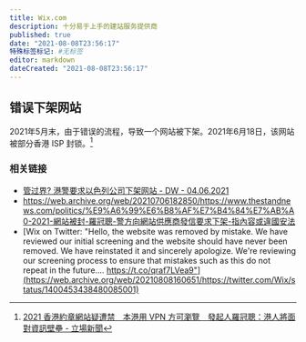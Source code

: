 ```yaml
---
title: Wix.com
description: 十分易于上手的建站服务提供商
published: true
date: "2021-08-08T23:56:17"
特殊标签标记: #无标签
editor: markdown
dateCreated: "2021-08-08T23:56:17"
---
```


## 错误下架网站

2021年5月末，由于错误的流程，导致一个网站被下架。2021年6月18日，该网站被部分香港 ISP 封锁。[^hk_gfw21618]

[^hk_gfw21618]: [2021 香港約章網站疑遭禁　本港用 VPN 方可瀏覽　發起人羅冠聰：港人將面對資訊壁壘 - 立場新聞](https://web.archive.org/web/20210704131727/https://www.thestandnews.com/politics/2021-香港約章網站疑遭禁-用-vpn-方可瀏覽-發起人羅冠聰-港人將面對資訊壁壘)

### 相关链接

+ [管过界? 港警要求以色列公司下架网站 - DW - 04.06.2021](https://web.archive.org/web/20210808155728/https://www.dw.com/zh/管过界-港警要求以色列公司下架网站/a-57775066)
+ <https://web.archive.org/web/20210706182850/https://www.thestandnews.com/politics/%E9%A6%99%E6%B8%AF%E7%B4%84%E7%AB%A0-2021-網站被封-羅冠聰-警方向網站供應商發信要求下架-指內容或違國安法>
+ [Wix on Twitter: "Hello, the website was removed by mistake. We have reviewed our initial screening and the website should have never been removed. We have reinstated it and sincerely apologize. We're reviewing our screening process to ensure that mistakes such as this do not repeat in the future.… https://t.co/qraf7LVea9"](https://web.archive.org/web/20210808160651/https://twitter.com/Wix/status/1400453438480085001)

